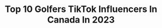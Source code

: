 ---
title: Top 10 Golfers TikTok Influencers In Canada In 2023
description: >-
  Find top golfers TikTok influencers in Canada in 2023. Most popular hashtags: #fyp #golf #canada #greenscreen.
platform: TikTok
hits: 9
text_top: See the best TikTok accounts on inBeat.
text_bottom: inBeat aggregates 9 TikTok influencers like this in Canada for you to contact.
profiles:
  - username: "sydken08"
    fullname: >-
      Sydney Alexandra
    bio: >-
      Toronto 🇨🇦 Cat Mom 🐈 Golfer 🏌️‍♀️ Goof 🤪
    location: "Canada"
    followers: 3785
    engagement: 454
    commentsToLikes: 0.036335
    id: ck8vybx92tr7l0j78ou2af6r3
    verified: false
    hashtags: "#foryourpage, #petlover, #foryoupage, #toronto"
  - username: "leocaven"
    fullname: >-
      leocaven
    bio: >-
      🇨🇦x🏴󠁧󠁢󠁳󠁣󠁴󠁿 @cottagesprings Brand Activation Manager
    location: "Canada"
    followers: 5970
    engagement: 862
    commentsToLikes: 0.034713
    id: ck83zvq6b3ivj0j782fdejxfl
    verified: false
    hashtags: "#golf, #golfer, #golftiktok, #canada"
  - username: "cam_mac1"
    fullname: >-
      Cam Mac
    bio: >-
      21 🇨🇦 💚 Goofy😋 Field hockey 🏑
    location: "Canada"
    followers: 2293
    engagement: 2966
    commentsToLikes: 0.098815
    id: ckb17civiux1n0j23xmh0wnzc
    verified: false
    hashtags: "#foryoupage, #quarantine, #duet, #keepingbusy"
  - username: "jess.ess"
    fullname: >-
      jesss
    bio: >-
      31 👵🏼 Berta 🇨🇦 Equipment Operator 👩🏼‍🔧 Sports/Outdoors 🎾🏒🥅⛳️🏌🏼‍♀️🎣
    location: "Canada"
    followers: 4191
    engagement: 1156
    commentsToLikes: 0.131320
    id: cka9s3h6k9sk50i78md2tiokb
    verified: false
    hashtags: "#smoothestmovescontest, #fyp, #golf, #nottheone"
  - username: "thatcanadianmullet"
    fullname: >-
      Brycen Charlebois
    bio: >-
      Muskoka Ontario 🇨🇦 DC⚡69 69er crew
    location: "Canada"
    followers: 19900
    engagement: 923
    commentsToLikes: 0.049178
    id: ckbezjylskpua0j23rib4izme
    verified: false
    hashtags: "#greenscreenvideo, #stitch, #greenscreen, #golf"
  - username: "stephs.got.life"
    fullname: >-
      StephsGotLife
    bio: >-
      Never a bad time for ice cream 👌🏻 Insta: @stephsgotlife 🇨🇦 #over30
    location: "Canada"
    followers: 4756
    engagement: 588
    commentsToLikes: 0.055570
    id: ckbqpawaya4xa0j2328zt4mst
    verified: false
    hashtags: "#dog, #doodle, #puppy, #fyp"
  - username: "aggyadventures"
    fullname: >-
      Avery
    bio: >-
      🇨🇦 19 Speeding ticket donations appreciated
    location: "Canada"
    followers: 26300
    engagement: 827
    commentsToLikes: 0.040126
    id: ckcdfuawm6tou0j233byghbl7
    verified: false
    hashtags: "#viral, #hockeyboys, #western, #yyc"
  - username: "chris_rowe7"
    fullname: >-
      Chris Rowe
    bio: >-
      22 | 🇨🇦 IG chrisrowe7 @theseguystalk co host 🎙
    location: "Canada"
    followers: 46100
    engagement: 819
    commentsToLikes: 0.019881
    id: ck92uygi8o7n50j78r59ti3y0
    verified: false
    hashtags: "#boxing, #fyp, #foryou, #stitch"
  - username: "_doitfortheclout_"
    fullname: >-
      For The CLOUT🤪
    bio: >-
      Vancouver BC 🇨🇦 Send your clout certified content🎬 Be featured
    location: "Canada"
    followers: 13900
    engagement: 337
    commentsToLikes: 0.024024
    id: ckai2fknofl6n0i78vns8wd0u
    verified: false
    hashtags: "#guessmyprovince, #foryoupage, #fyp, #ftp"
---